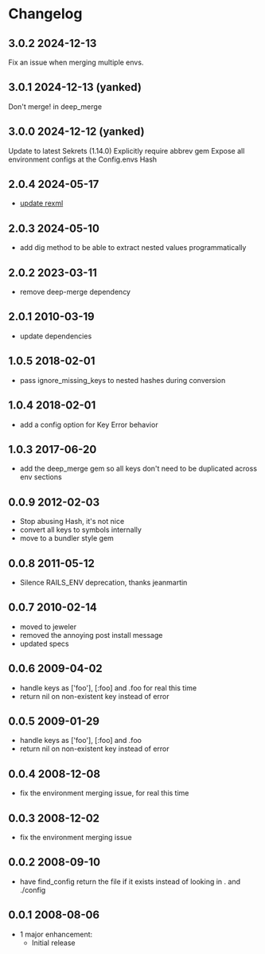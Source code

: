 # Changelog

## 3.0.2 2024-12-13

Fix an issue when merging multiple envs.

## 3.0.1 2024-12-13 (yanked)

Don't merge! in deep_merge

## 3.0.0 2024-12-12 (yanked)

Update to latest Sekrets (1.14.0)
Explicitly require abbrev gem
Expose all environment configs at the Config.envs Hash

## 2.0.4 2024-05-17

- [update rexml](https://github.com/UnderpantsGnome/config_reader-gem/pull/5)

## 2.0.3 2024-05-10

- add dig method to be able to extract nested values programmatically

## 2.0.2 2023-03-11

- remove deep-merge dependency

## 2.0.1 2010-03-19

- update dependencies

## 1.0.5 2018-02-01

- pass ignore_missing_keys to nested hashes during conversion

## 1.0.4 2018-02-01

- add a config option for Key Error behavior

## 1.0.3 2017-06-20

- add the deep_merge gem so all keys don't need to be duplicated across env sections

## 0.0.9 2012-02-03

- Stop abusing Hash, it's not nice
- convert all keys to symbols internally
- move to a bundler style gem

## 0.0.8 2011-05-12

- Silence RAILS_ENV deprecation, thanks jeanmartin

## 0.0.7 2010-02-14

- moved to jeweler
- removed the annoying post install message
- updated specs

## 0.0.6 2009-04-02

- handle keys as ['foo'], [:foo] and .foo for real this time
- return nil on non-existent key instead of error

## 0.0.5 2009-01-29

- handle keys as ['foo'], [:foo] and .foo
- return nil on non-existent key instead of error

## 0.0.4 2008-12-08

- fix the environment merging issue, for real this time

## 0.0.3 2008-12-02

- fix the environment merging issue

## 0.0.2 2008-09-10

- have find_config return the file if it exists instead of looking in . and
  ./config

## 0.0.1 2008-08-06

- 1 major enhancement:
  - Initial release
